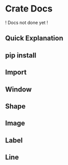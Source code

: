 # Crate Docs
! Docs not done yet !

## Quick Explanation

## pip install

## Import

## Window

## Shape

## Image

## Label

## Line



